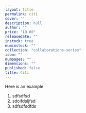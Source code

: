 ```yaml
---
layout: title
permalink: citi
cover: ""
description: null
author: ""
price: "19.00"
releasedate: ""
instock: true
numinstock: ""
collection: "collaborations-series"
isbn: ""
numpages: ""
dimensions: ""
published: false
title: Citi
---
```


Here is an example

1. sdfsdfsd
1. sdoifdsljfsd
1. sdfsdfsdfds